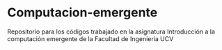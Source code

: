 # Computacion-emergente
Repositorio para los códigos trabajado en la asignatura Introducción a la computación emergente de la Facultad de Ingeniería UCV
